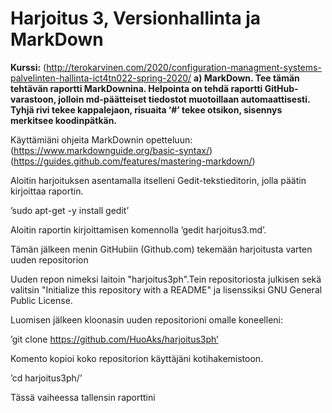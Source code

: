# Harjoitus 3, Versionhallinta ja MarkDown

**Kurssi:** (http://terokarvinen.com/2020/configuration-managment-systems-palvelinten-hallinta-ict4tn022-spring-2020/
**a) MarkDown. Tee tämän tehtävän raportti MarkDownina. Helpointa on tehdä raportti GitHub-varastoon, jolloin md-päätteiset tiedostot muotoillaan automaattisesti. Tyhjä rivi tekee kappalejaon, risuaita ‘#’ tekee otsikon, sisennys merkitsee koodinpätkän.**

Käyttämiäni ohjeita MarkDownin opetteluun: 
(https://www.markdownguide.org/basic-syntax/)
(https://guides.github.com/features/mastering-markdown/)

Aloitin harjoituksen asentamalla itselleni Gedit-tekstieditorin, jolla päätin kirjoittaa raportin.

’sudo apt-get -y install gedit’

Aloitin raportin kirjoittamisen komennolla ’gedit harjoitus3.md’.

Tämän jälkeen menin GitHubiin (Github.com) tekemään harjoitusta varten uuden repositorion

Uuden repon nimeksi laitoin "harjoitus3ph".Tein repositoriosta julkisen sekä valitsin "Initialize this repository with a README" ja lisenssiksi GNU General Public License.

Luomisen jälkeen kloonasin uuden repositorioni omalle koneelleni:

’git clone https://github.com/HuoAks/harjoitus3ph’

Komento kopioi koko repositorion käyttäjäni kotihakemistoon.

’cd harjoitus3ph/’

Tässä vaiheessa tallensin raporttini 



